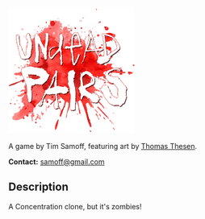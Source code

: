 
<img src="https://github.com/timsamoff/UndeadPairs/blob/main/Production/up_icon.png?raw=true" width="250px" alt="Undead Pairs">

A game by Tim Samoff, featuring art by [Thomas Thesen](https://www.thomasthesen.art/).

**Contact:** samoff@gmail.com

## Description

A Concentration clone, but it's zombies!
